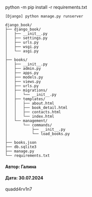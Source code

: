 python -m pip install -r requirements.txt

```
[Django] python manage.py runserver
```

```
django_book/
├── django_book/
│   ├── __init__.py
│   ├── settings.py
│   ├── urls.py
│   ├── wsgi.py
│   └── asgi.py
│
├── books/
│   ├── __init__.py
│   ├── admin.py
│   ├── apps.py
│   ├── models.py
│   ├── views.py
│   ├── urls.py
│   ├── migrations/
│   │   └── __init__.py
│   ├── templates/
│   │   ├── about.html
│   │   ├── book_detail.html
│   │   ├── contacts.html
│   │   └── index.html
│   └── management/
│       └── commands/
│           ├── __init__.py
│           └── load_books.py
│
├── books.json
├── db.sqlite3
├── manage.py
└── requirements.txt
```

#### Автор: Галина
#### Дата: 30.07.2024

quadd4rv1n7
